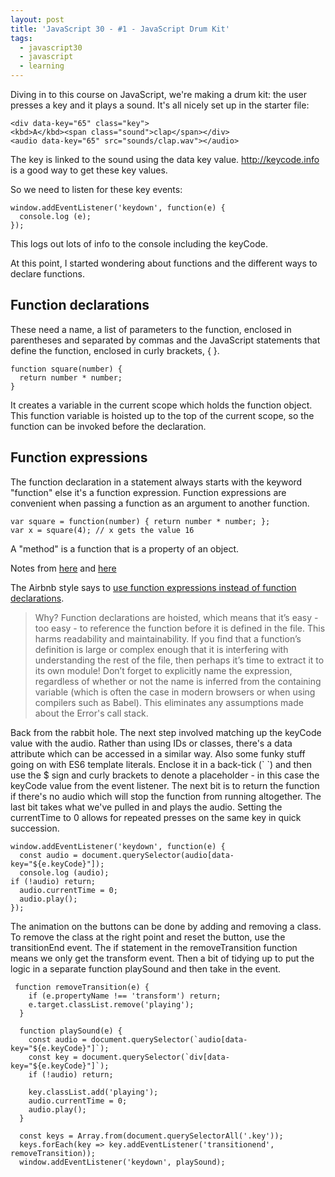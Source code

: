 ```yaml
---
layout: post
title: 'JavaScript 30 - #1 - JavaScript Drum Kit'
tags:
  - javascript30
  - javascript
  - learning
---
```

Diving in to this course on JavaScript, we're making a drum kit: the user presses a key and it plays a sound. It's all nicely set up in the starter file:

```
<div data-key="65" class="key">
<kbd>A</kbd><span class="sound">clap</span></div>
<audio data-key="65" src="sounds/clap.wav"></audio>
```

The key is linked to the sound using the data key value. <http://keycode.info> is a good way to get these key values.

So we need to listen for these key events:

```
window.addEventListener('keydown', function(e) {
  console.log (e);
});
```

This logs out lots of info to the console including the keyCode.

At this point, I started wondering about functions and the different ways to declare functions.

## Function declarations

These need a name, a list of parameters to the function, enclosed in parentheses and separated by commas and the JavaScript statements that define the function, enclosed in curly brackets, { }.

```
function square(number) {
  return number * number;
}
```

It creates a variable in the current scope which holds the function object. This function variable is hoisted up to the top of the current scope, so the function can be invoked before the declaration.

## Function expressions

The function declaration in a statement always starts with the keyword "function" else it's a function expression.  Function expressions are convenient when passing a function as an argument to another function.

```
var square = function(number) { return number * number; };
var x = square(4); // x gets the value 16
```

A "method" is a function that is a property of an object.

Notes from [here](https://dmitripavlutin.com/6-ways-to-declare-javascript-functions/#1functiondeclaration) and [here](https://developer.mozilla.org/en-US/docs/Web/JavaScript/Guide/Functions)

The Airbnb style says to [use function expressions instead of function declarations](https://github.com/airbnb/javascript#functions).

> Why? Function declarations are hoisted, which means that it’s easy - too easy - to reference the function before it is defined in the file. This harms readability and maintainability. If you find that a function’s definition is large or complex enough that it is interfering with understanding the rest of the file, then perhaps it’s time to extract it to its own module! Don’t forget to explicitly name the expression, regardless of whether or not the name is inferred from the containing variable (which is often the case in modern browsers or when using compilers such as Babel). This eliminates any assumptions made about the Error's call stack.

Back from the rabbit hole. The next step involved matching up the keyCode value with the audio. Rather than using IDs or classes, there's a data attribute which can be accessed in a similar way. Also some funky stuff going on with ES6 template literals. Enclose it in a back-tick (\` \`) and then use the $ sign and curly brackets to denote a placeholder - in this case the keyCode value from the event listener. The next bit is to return the function if there's no audio which will stop the function from running altogether. The last bit takes what we've pulled in and plays the audio. Setting the currentTime to 0 allows for repeated presses on the same key in quick succession.

```
window.addEventListener('keydown', function(e) {
  const audio = document.querySelector(audio[data-key="${e.keyCode}"]);
  console.log (audio);
if (!audio) return;
  audio.currentTime = 0;
  audio.play();
});
```

The animation on the buttons can be done by adding and removing a class. To remove the class at the right point and reset the button, use the transitionEnd event. The if statement in the removeTransition function means we only get the transform event. Then a bit of tidying up to put the logic in a separate function playSound and then take in the event.

```
 function removeTransition(e) {
    if (e.propertyName !== 'transform') return;
    e.target.classList.remove('playing');
  }

  function playSound(e) {
    const audio = document.querySelector(`audio[data-key="${e.keyCode}"]`);
    const key = document.querySelector(`div[data-key="${e.keyCode}"]`);
    if (!audio) return;

    key.classList.add('playing');
    audio.currentTime = 0;
    audio.play();
  }

  const keys = Array.from(document.querySelectorAll('.key'));
  keys.forEach(key => key.addEventListener('transitionend', removeTransition));
  window.addEventListener('keydown', playSound);
```

